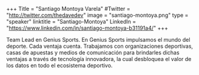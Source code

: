 +++
Title = "Santiago Montoya Varela"
#Twitter = "http://twitter.com/thedavedev"
image = "santiago-montoya.png"
type = "speaker"
linktitle = "Santiago-Montoya"
LinkedIn = "https://www.linkedin.com/in/santiago-montoya-b31191a4/"
+++

Team Lead en Genius Sports. En Genius Sports impulsamos el mundo del deporte. Cada ventaja cuenta. Trabajamos con organizaciones deportivas, casas de apuestas y medios de comunicación para brindarles dichas ventajas a través de tecnología innovadora, la cual desbloquea el valor de los datos en todo el ecosistema deportivo.

